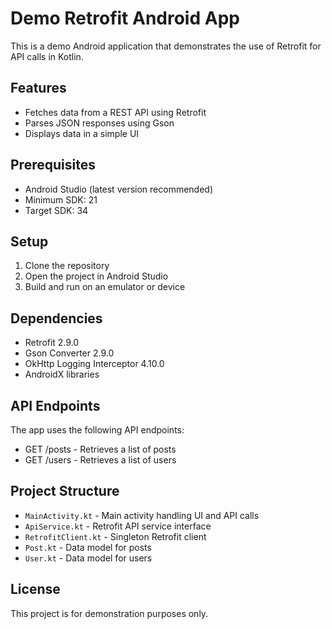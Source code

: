 # Demo Retrofit Android App

This is a demo Android application that demonstrates the use of Retrofit for API calls in Kotlin.

## Features

- Fetches data from a REST API using Retrofit
- Parses JSON responses using Gson
- Displays data in a simple UI

## Prerequisites

- Android Studio (latest version recommended)
- Minimum SDK: 21
- Target SDK: 34

## Setup

1. Clone the repository
2. Open the project in Android Studio
3. Build and run on an emulator or device

## Dependencies

- Retrofit 2.9.0
- Gson Converter 2.9.0
- OkHttp Logging Interceptor 4.10.0
- AndroidX libraries

## API Endpoints

The app uses the following API endpoints:
- GET /posts - Retrieves a list of posts
- GET /users - Retrieves a list of users

## Project Structure

- `MainActivity.kt` - Main activity handling UI and API calls
- `ApiService.kt` - Retrofit API service interface
- `RetrofitClient.kt` - Singleton Retrofit client
- `Post.kt` - Data model for posts
- `User.kt` - Data model for users

## License

This project is for demonstration purposes only.